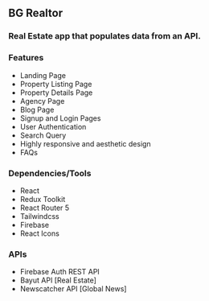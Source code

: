 ## BG Realtor

### Real Estate app that populates data from an API.
### Features
* Landing Page
* Property Listing Page
* Property Details Page
* Agency Page
* Blog Page
* Signup and Login Pages
* User Authentication
* Search Query
* Highly responsive and aesthetic design
* FAQs

### Dependencies/Tools
* React
* Redux Toolkit
* React Router 5
* Tailwindcss
* Firebase
* React Icons

### APIs
* Firebase Auth REST API
* Bayut API  [Real Estate]
* Newscatcher API [Global News]